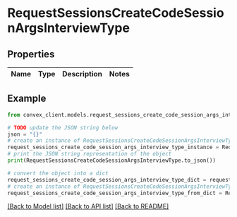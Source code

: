 # RequestSessionsCreateCodeSessionArgsInterviewType


## Properties

Name | Type | Description | Notes
------------ | ------------- | ------------- | -------------

## Example

```python
from convex_client.models.request_sessions_create_code_session_args_interview_type import RequestSessionsCreateCodeSessionArgsInterviewType

# TODO update the JSON string below
json = "{}"
# create an instance of RequestSessionsCreateCodeSessionArgsInterviewType from a JSON string
request_sessions_create_code_session_args_interview_type_instance = RequestSessionsCreateCodeSessionArgsInterviewType.from_json(json)
# print the JSON string representation of the object
print(RequestSessionsCreateCodeSessionArgsInterviewType.to_json())

# convert the object into a dict
request_sessions_create_code_session_args_interview_type_dict = request_sessions_create_code_session_args_interview_type_instance.to_dict()
# create an instance of RequestSessionsCreateCodeSessionArgsInterviewType from a dict
request_sessions_create_code_session_args_interview_type_from_dict = RequestSessionsCreateCodeSessionArgsInterviewType.from_dict(request_sessions_create_code_session_args_interview_type_dict)
```
[[Back to Model list]](../README.md#documentation-for-models) [[Back to API list]](../README.md#documentation-for-api-endpoints) [[Back to README]](../README.md)


